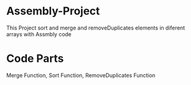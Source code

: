 # Assembly-Project
This Project sort and merge and removeDuplicates elements in diferent arrays with Assmbly code

# Code Parts
Merge Function, Sort Function, RemoveDuplicates Function
